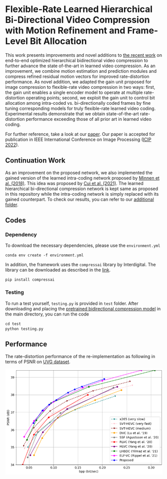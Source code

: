 
# Flexible-Rate Learned Hierarchical Bi-Directional Video Compression with Motion Refinement and Frame-Level Bit Allocation
This work presents improvements and novel additions to [the recent work](https://github.com/KUIS-AI-Tekalp-Research-Group/video-compression/tree/master/LHBDC) on end-to-end optimized hierarchical bidirectional video compression to further advance the state of-the-art in learned video compression. As an improvement, we combine motion estimation and prediction modules and compress refined residual motion vectors for improved rate-distortion performance. As novel addition, we adapted the gain unit proposed for image compression to flexible-rate video compression in two ways: first, the gain unit enables a single encoder model to operate at multiple rate-distortion operating points; second, we exploit the gain unit to control bit allocation among intra-coded vs. bi-directionally coded frames by fine tuning corresponding models for truly flexible-rate learned video coding. Experimental  results demonstrate that we obtain state-of-the-art rate-distortion performance exceeding those of all prior art in learned video coding.

For further reference, take a look at our [paper](https://arxiv.org/abs/2206.13613). Our paper is accepted for publication in IEEE International Conference on Image Processing ([ICIP 2022](https://2022.ieeeicip.org/)).

<!--
```
@misc{https://doi.org/10.48550/arxiv.2206.13613,
  doi = {10.48550/ARXIV.2206.13613},
  url = {https://arxiv.org/abs/2206.13613},
  author = {Cetin, Eren and Yilmaz, M. Akin and Tekalp, A. Murat},
  keywords = {Image and Video Processing (eess.IV), Computer Vision and Pattern Recognition (cs.CV)}
  title = {Flexible-Rate Learned Hierarchical Bi-Directional Video Compression With Motion Refinement and Frame-Level Bit Allocation},
  publisher = {arXiv},
  year = {2022},
  copyright = {arXiv.org perpetual, non-exclusive license}
}
```
-->

## Continuation Work
As an improvement on the proposed network, we also implemented the gained version of the learned intra-coding network proposed by [Minnen et al. (2018)](https://arxiv.org/abs/1809.02736). This idea was proposed by [Cui et al. (2021)](https://openaccess.thecvf.com/content/CVPR2021/html/Cui_Asymmetric_Gained_Deep_Image_Compression_With_Continuous_Rate_Adaptation_CVPR_2021_paper.html). The learned hierarchical bi-directional compression network is kept same as proposed in this repository while the intra-coding network is simply replaced with its gained counterpart. To check our results, you can refer to our [additional folder](https://github.com/KUIS-AI-Tekalp-Research-Group/video-compression/tree/master/Flex-Rate-Hier-Bidir-Video-Compression/continuation_work).

## Codes

### Dependency
To download the necessary dependencies, please use the ```environment.yml```
```
conda env create -f environment.yml
```
In addition, the framework uses the ```compressai``` library by Interdigital. The library can be downloaded as described in the [link](https://github.com/InterDigitalInc/CompressAI/).
```
pip install compressai
```

### Testing
To run a test yourself, ```testing.py``` is provided in ```test``` folder. After downloading and placing the [pretrained bidirectional compression model](https://drive.google.com/file/d/1GSQcrFw3tulzfqRZEEWT5CQCYEtF3Gju/view?usp=sharing) in the main directory, you can run the code

```
cd test
python testing.py
```

## Performance

The rate-distortion performance of the re-implementation as following in terms of PSNR on [UVG dataset](http://ultravideo.fi/#testsequences).

![](results/psnr_curve.png)
